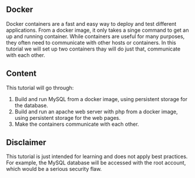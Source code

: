 ## Docker
Docker containers are a fast and easy way to deploy and test different applications. From a docker image, it only takes a singe command to get an up and running container. While containers are useful for many purposes, they often need to communicate with other hosts or containers. In this tutorial we will set up two containers thay will do just that, communicate with each other.   

## Content
This tutorial will go through:  
  
1. Build and run MySQL from a docker image, using persistent storage for the database.
2. Build and run an apache web server with php from a docker image, using persistent storage for the web pages.
3. Make the containers communicate with each other. 
  
## Disclaimer
This tutorial is just intended for learning and does not apply best practices. For example, the MySQL database will be accessed with the root account, which would be a serious security flaw.

